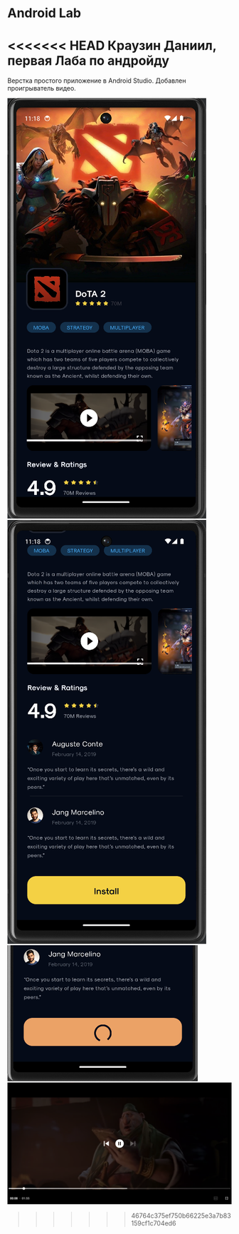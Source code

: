 # Android Lab
<<<<<<< HEAD
Краузин Даниил, первая Лаба по андройду
=======
Верстка простого приложение в Android Studio. Добавлен проигрыватель видео.


![Image alt](https://github.com/KrauzinDaniil/androidLab/raw/main/git_images/MainScreen.png)
![Image alt](https://github.com/KrauzinDaniil/androidLab/raw/main/git_images/MainScreenTwo.png)
![Image alt](https://github.com/KrauzinDaniil/androidLab/raw/main/git_images/ButtonLoading.png)
![Image alt](https://github.com/KrauzinDaniil/androidLab/raw/main/git_images/Video.png)
>>>>>>> 46764c375ef750b66225e3a7b83159cf1c704ed6
